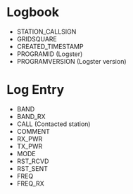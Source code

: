 # Logbook

- STATION_CALLSIGN
- GRIDSQUARE
- CREATED_TIMESTAMP
- PROGRAMID (Logster)
- PROGRAMVERSION (Logster version)



# Log Entry
- BAND
- BAND_RX
- CALL (Contacted station)
- COMMENT
- RX_PWR
- TX_PWR
- MODE
- RST_RCVD
- RST_SENT
- FREQ
- FREQ_RX

